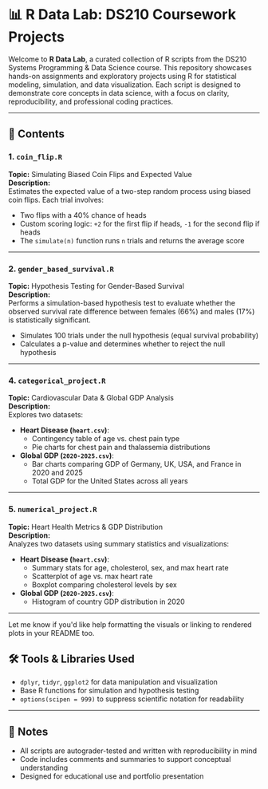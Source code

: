 # 📊 R Data Lab: DS210 Coursework Projects

Welcome to **R Data Lab**, a curated collection of R scripts from the DS210 Systems Programming & Data Science course. This repository showcases hands-on assignments and exploratory projects using R for statistical modeling, simulation, and data visualization. Each script is designed to demonstrate core concepts in data science, with a focus on clarity, reproducibility, and professional coding practices.

---

## 📁 Contents

### 1. `coin_flip.R`  
**Topic:** Simulating Biased Coin Flips and Expected Value  
**Description:**  
Estimates the expected value of a two-step random process using biased coin flips. Each trial involves:
- Two flips with a 40% chance of heads
- Custom scoring logic: `+2` for the first flip if heads, `-1` for the second flip if heads  
- The `simulate(n)` function runs `n` trials and returns the average score

---

### 2. `gender_based_survival.R`  
**Topic:** Hypothesis Testing for Gender-Based Survival  
**Description:**  
Performs a simulation-based hypothesis test to evaluate whether the observed survival rate difference between females (66%) and males (17%) is statistically significant.  
- Simulates 100 trials under the null hypothesis (equal survival probability)  
- Calculates a p-value and determines whether to reject the null hypothesis

---

### 4. `categorical_project.R`  
**Topic:** Cardiovascular Data & Global GDP Analysis  
**Description:**  
Explores two datasets:
- **Heart Disease (`heart.csv`)**:  
  - Contingency table of age vs. chest pain type  
  - Pie charts for chest pain and thalassemia distributions  
- **Global GDP (`2020-2025.csv`)**:  
  - Bar charts comparing GDP of Germany, UK, USA, and France in 2020 and 2025  
  - Total GDP for the United States across all years

---

### 5. `numerical_project.R`  
**Topic:** Heart Health Metrics & GDP Distribution  
**Description:**  
Analyzes two datasets using summary statistics and visualizations:
- **Heart Disease (`heart.csv`)**:  
  - Summary stats for age, cholesterol, sex, and max heart rate  
  - Scatterplot of age vs. max heart rate  
  - Boxplot comparing cholesterol levels by sex  
- **Global GDP (`2020-2025.csv`)**:  
  - Histogram of country GDP distribution in 2020  

---

Let me know if you'd like help formatting the visuals or linking to rendered plots in your README too.

## 🛠 Tools & Libraries Used
- `dplyr`, `tidyr`, `ggplot2` for data manipulation and visualization  
- Base R functions for simulation and hypothesis testing  
- `options(scipen = 999)` to suppress scientific notation for readability

---

## 📌 Notes
- All scripts are autograder-tested and written with reproducibility in mind  
- Code includes comments and summaries to support conceptual understanding  
- Designed for educational use and portfolio presentation
